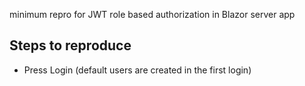 ﻿minimum repro for JWT role based authorization in Blazor server app

## Steps to reproduce
- Press Login (default users are created in the first login)